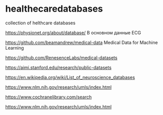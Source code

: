 # healthecaredatabases
collection of helthcare databases


https://physionet.org/about/database/
В основном данные ECG 

https://github.com/beamandrew/medical-data
Medical Data for Machine Learning


https://github.com/RenesenceLabs/medical-datasets

https://aimi.stanford.edu/research/public-datasets

https://en.wikipedia.org/wiki/List_of_neuroscience_databases

https://www.nlm.nih.gov/research/umls/index.html

https://www.cochranelibrary.com/search

https://www.nlm.nih.gov/research/umls/index.html
